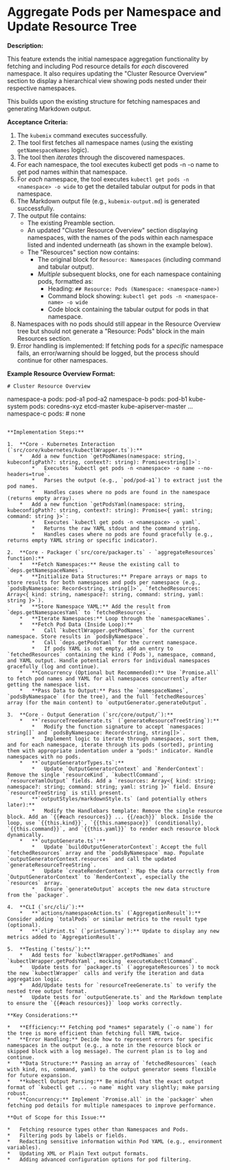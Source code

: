 # Aggregate Pods per Namespace and Update Resource Tree

**Description:**

This feature extends the initial namespace aggregation functionality by fetching and including Pod resource details for *each* discovered namespace. It also requires updating the "Cluster Resource Overview" section to display a hierarchical view showing pods nested under their respective namespaces.

This builds upon the existing structure for fetching namespaces and generating Markdown output.

**Acceptance Criteria:**

1.  The `kubemix` command executes successfully.
2.  The tool first fetches all namespace names (using the existing `getNamespaceNames` logic).
3.  The tool then *iterates* through the discovered namespaces.
4. For each namespace, the tool executes kubectl get pods -n <namespace> -o name to get pod names within that namespace.
5.  For *each* namespace, the tool executes `kubectl get pods -n <namespace> -o wide` to get the detailed tabular output for pods in that namespace.
6.  The Markdown output file (e.g., `kubemix-output.md`) is generated successfully.
7.  The output file contains:
    *   The existing Preamble section.
    *   An updated "Cluster Resource Overview" section displaying namespaces, with the names of the pods within each namespace listed and indented underneath (as shown in the example below).
    *   The "Resources" section now contains:
        *   The original block for `Resource: Namespaces` (including command and tabular output).
        *   *Multiple* subsequent blocks, one for each namespace containing pods, formatted as:
            *   Heading: `## Resource: Pods (Namespace: <namespace-name>)`
            *   Command block showing: `kubectl get pods -n <namespace-name> -o wide`
            *   Code block containing the tabular output for pods in that namespace.
8.  Namespaces with no pods should still appear in the Resource Overview tree but should not generate a "Resource: Pods" block in the main Resources section.
9.  Error handling is implemented: If fetching pods for a *specific* namespace fails, an error/warning should be logged, but the process should continue for other namespaces.

**Example Resource Overview Format:**

```
# Cluster Resource Overview
```
namespace-a
  pods:
    pod-a1
    pod-a2
namespace-b
  pods:
    pod-b1
kube-system
  pods:
    coredns-xyz
    etcd-master
    kube-apiserver-master
    ...
namespace-c
  pods:  # none
```

**Implementation Steps:**

1.  **Core - Kubernetes Interaction (`src/core/kubernetes/kubectlWrapper.ts`):**
    *   Add a new function `getPodNames(namespace: string, kubeconfigPath?: string, context?: string): Promise<string[]>`:
        *   Executes `kubectl get pods -n <namespace> -o name --no-headers=true`.
        *   Parses the output (e.g., `pod/pod-a1`) to extract just the pod names.
        *   Handles cases where no pods are found in the namespace (returns empty array).
    *   Add a new function `getPodsYaml(namespace: string, kubeconfigPath?: string, context?: string): Promise<{ yaml: string; command: string }>`:
        *   Executes `kubectl get pods -n <namespace> -o yaml`.
        *   Returns the raw YAML stdout and the command string.
        *   Handles cases where no pods are found gracefully (e.g., returns empty YAML string or specific indicator).

2.  **Core - Packager (`src/core/packager.ts` - `aggregateResources` function):**
    *   **Fetch Namespaces:** Reuse the existing call to `deps.getNamespaceNames`.
    *   **Initialize Data Structures:** Prepare arrays or maps to store results for both namespaces and pods per namespace (e.g., `podsByNamespace: Record<string, string[]>`, `fetchedResources: Array<{ kind: string, namespace?: string, command: string, yaml: string }>`).
    *   **Store Namespace YAML:** Add the result from `deps.getNamespacesYaml` to `fetchedResources`.
    *   **Iterate Namespaces:** Loop through the `namespaceNames`.
    *   **Fetch Pod Data (Inside Loop):**
        *   Call `kubectlWrapper.getPodNames` for the current namespace. Store results in `podsByNamespace`.
        *   Call `deps.getPodsYaml` for the current namespace.
        *   If pods YAML is not empty, add an entry to `fetchedResources` containing the kind (`Pods`), namespace, command, and YAML output. Handle potential errors for individual namespaces gracefully (log and continue).
    *   **Concurrency (Optional but Recommended):** Use `Promise.all` to fetch pod names and YAML for all namespaces concurrently after getting the namespace list.
    *   **Pass Data to Output:** Pass the `namespaceNames`, `podsByNamespace` (for the tree), and the full `fetchedResources` array (for the main content) to `outputGenerator.generateOutput`.

3.  **Core - Output Generation (`src/core/output/`):**
    *   **`resourceTreeGenerate.ts` (`generateResourceTreeString`):**
        *   Modify the function signature to accept `namespaces: string[]` and `podsByNamespace: Record<string, string[]>`.
        *   Implement logic to iterate through namespaces, sort them, and for each namespace, iterate through its pods (sorted), printing them with appropriate indentation under a "pods:" indicator. Handle namespaces with no pods.
    *   **`outputGeneratorTypes.ts`:**
        *   Update `OutputGeneratorContext` and `RenderContext`: Remove the single `resourceKind`, `kubectlCommand`, `resourceYamlOutput` fields. Add a `resources: Array<{ kind: string; namespace?: string; command: string; yaml: string }>` field. Ensure `resourceTreeString` is still present.
    *   **`outputStyles/markdownStyle.ts` (and potentially others later):**
        *   Modify the Handlebars template: Remove the single resource block. Add an `{{#each resources}} ... {{/each}}` block. Inside the loop, use `{{this.kind}}`, `{{this.namespace}}` (conditionally), `{{this.command}}`, and `{{this.yaml}}` to render each resource block dynamically.
    *   **`outputGenerate.ts`:**
        *   Update `buildOutputGeneratorContext`: Accept the full `fetchedResources` array and the `podsByNamespace` map. Populate `outputGeneratorContext.resources` and call the updated `generateResourceTreeString`.
        *   Update `createRenderContext`: Map the data correctly from `OutputGeneratorContext` to `RenderContext`, especially the `resources` array.
        *   Ensure `generateOutput` accepts the new data structure from the `packager`.

4.  **CLI (`src/cli/`):**
    *   **`actions/namespaceAction.ts` (`AggregationResult`):** Consider adding `totalPods` or similar metrics to the result type (optional).
    *   **`cliPrint.ts` (`printSummary`):** Update to display any new metrics added to `AggregationResult`.

5.  **Testing (`tests/`):**
    *   Add tests for `kubectlWrapper.getPodNames` and `kubectlWrapper.getPodsYaml`, mocking `executeKubectlCommand`.
    *   Update tests for `packager.ts` (`aggregateResources`) to mock the new `kubectlWrapper` calls and verify the iteration and data aggregation logic.
    *   Add/Update tests for `resourceTreeGenerate.ts` to verify the nested tree output format.
    *   Update tests for `outputGenerate.ts` and the Markdown template to ensure the `{{#each resources}}` loop works correctly.

**Key Considerations:**

*   **Efficiency:** Fetching pod *names* separately (`-o name`) for the tree is more efficient than fetching full YAML twice.
*   **Error Handling:** Decide how to represent errors for specific namespaces in the output (e.g., a note in the resource block or skipped block with a log message). The current plan is to log and continue.
*   **Data Structure:** Passing an array of `fetchedResources` (each with kind, ns, command, yaml) to the output generator seems flexible for future expansion.
*   **kubectl Output Parsing:** Be mindful that the exact output format of `kubectl get ... -o name` might vary slightly; make parsing robust.
*   **Concurrency:** Implement `Promise.all` in the `packager` when fetching pod details for multiple namespaces to improve performance.

**Out of Scope for this Issue:**

*   Fetching resource types other than Namespaces and Pods.
*   Filtering pods by labels or fields.
*   Redacting sensitive information within Pod YAML (e.g., environment variables).
*   Updating XML or Plain Text output formats.
*   Adding advanced configuration options for pod filtering.
```
